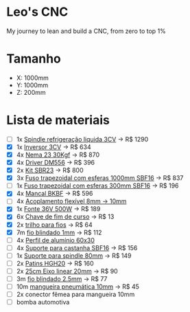 # Leo's CNC
My journey to lean and build a CNC, from zero to top 1%

# Tamanho
- X: 1000mm
- Y: 1000mm
- Z: 200mm

# Lista de materiais
- [ ] 1x [Spindle refrigeração liquida 3CV](https://oceantech-automation.com.br/produtos/spindle-gdz-2-2kw-3cv-er20-liquido-refrigeracao-liquida-referencia-cod-9937/?variant=393632253) -> R$ 1290
- [x] 1x [Inversor 3CV](https://www.inverterpro.com.br/MLB-4002907643-inversor-de-frequncia-3cv-22kw-220v-monotrifasico-10a-_JM?variation=187220394195) -> R$ 634
- [x] 4x [Nema 23 30Kgf](https://www.lojapolicompcomponentes.com.br/produtos/motor-de-passo-nema-23-30kgf-cm-4-fios/) -> R$ 870
- [x] 4x [Driver DM556](https://produto.mercadolivre.com.br/MLB-4286054288-kit-3-driver-dm556-p-motor-de-passo-exclusivo-p-nema-23-_JM#polycard_client=search-nordic&position=3&search_layout=grid&type=item&tracking_id=2814dad4-62ad-4f71-9200-7b942681b14e&wid=MLB4286054288&sid=search) -> R$ 396
- [x] 2x [Kit SBR23](https://produto.mercadolivre.com.br/MLB-5343642096-2x-eixos-apoiado-sbr16-x-1000mm-4x-pillow-block-sbr16uuop-_JM#intervention_type=full&searchVariation=187459222573&position=1&search_layout=stack&type=cart_intervention&tracking_id=e2b56799-f50a-4d02-82c0-f0cff3605d44) -> R$ 800
- [x] 3x [Fuso trapezoidal com esferas 1000mm SBF16](https://oceantech-automation.com.br/produtos/fuso-com-castanha-sfu-1605/?variant=702997784) -> R$ 837
- [ ] 1x [Fuso trapezoidal com esferas 300mm SBF16](https://oceantech-automation.com.br/produtos/fuso-com-castanha-sfu-1605/?variant=702997733) -> R$ 196
- [x] 4x [Mancal BKBF](https://oceantech-automation.com.br/produtos/mancais-bkbf/?variant=1042252519) -> R$ 596
- [ ] 4x [Acoplamento flexível 8mm -> 10mm](https://produto.mercadolivre.com.br/MLB-3747673859-8mm-x-10mm-eixo-de-ameixa-flexivel-acoplamento-cnc-motor-de-_JM?matt_tool=18956390&utm_source=google_shopping&utm_medium=organic)
- [x] 1x [Fonte 36V 500W](https://oceantech-automation.com.br/produtos/fonte-chaveada-36v-13-8a-500w/) -> R$ 189
- [x] 6x [Chave de fim de curso](https://oceantech-automation.com.br/produtos/fim-de-curso-kw11-3-vias/) -> R$ 13
- [x] 2x [trilho para fios](https://oceantech-automation.com.br/produtos/esteira-porta-cabos-10x20x1000mm/) -> R$ 64
- [x] 7m [fio blindado 1mm](https://oceantech-automation.com.br/produtos/cabo-blindado-4-vias-1mm-preco-por-metro/) -> R$ 112
- [ ] 4x [Perfil de alumínio 60x30](https://loja.forsetisolucoes.com.br/perfil-estrutural-em-aluminio-30x60-basico-preto-canal-8-t-slot)
- [ ] 4x [Suporte para castanha SBF16](https://oceantech-automation.com.br/produtos/suporte-da-castanha/?variant=349312459) -> R$ 156
- [ ] 1x [Suporte para spindle 80mm](https://oceantech-automation.com.br/produtos/suportes-para-spindles/?variant=368832043) -> R$ 149
- [ ] 2x [Patins HGH20](https://oceantech-automation.com.br/produtos/patins-sem-aba-20mm/?variant=370055977) -> R$ 160
- [ ] 2x [25cm Eixo linear 20mm](https://oceantech-automation.com.br/produtos/guia-linear-hgr20-valor-por-centimetro/?variant=385346549) -> R$ 90
- [ ] 3m [fio blindado 2.5mm](https://oceantech-automation.com.br/produtos/cabo-blindado-4-vias-25mm-preco-por-metro/?variant=386066255) -> R$ 77
- [ ] 10m [mangueira pneumática 10mm](https://produto.mercadolivre.com.br/MLB-3830612509-10m-mangueira-pneumatica-flexivel-10mm-tubo-pu-150psi10bar-_JM) -> R$ 45
- [ ] 2x conector fêmea para mangueira 10mm
- [ ] bomba automotiva
